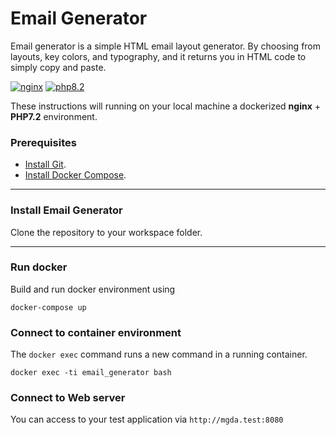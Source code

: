 # Email Generator

Email generator is a simple HTML email layout generator.
By choosing from layouts, key colors, and typography, and it returns you in HTML code to simply copy and paste.


[![nginx](https://img.shields.io/badge/nginx-1.27-brightgreen.svg)]()
[![php8.2](https://img.shields.io/badge/php-8.2-brightgreen.svg)]()

These instructions will running on your local machine a dockerized **nginx** + **PHP7.2** environment.

### Prerequisites
- [Install Git](https://git-scm.com/book/en/v2/Getting-Started-Installing-Git).
- [Install Docker Compose](https://docs.docker.com/compose/install/).

---

### Install Email Generator

Clone the repository to your workspace folder.

---

### Run docker

Build and run docker environment using 

```
docker-compose up
``` 

### Connect to container environment
The `docker exec` command runs a new command in a running container.

```
docker exec -ti email_generator bash
```

### Connect to Web server

You can access to your test application via `http://mgda.test:8080`



 

